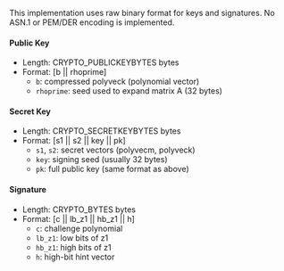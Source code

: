 This implementation uses raw binary format for keys and signatures.
No ASN.1 or PEM/DER encoding is implemented.

#### Public Key
- Length: CRYPTO_PUBLICKEYBYTES bytes
- Format: [b || rhoprime]
  - `b`: compressed polyveck (polynomial vector)
  - `rhoprime`: seed used to expand matrix A (32 bytes)

#### Secret Key
- Length: CRYPTO_SECRETKEYBYTES bytes
- Format: [s1 || s2 || key || pk]
  - `s1`, `s2`: secret vectors (polyvecm, polyveck)
  - `key`: signing seed (usually 32 bytes)
  - `pk`: full public key (same format as above)

#### Signature
- Length: CRYPTO_BYTES bytes
- Format: [c || lb_z1 || hb_z1 || h]
  - `c`: challenge polynomial
  - `lb_z1`: low bits of z1
  - `hb_z1`: high bits of z1
  - `h`: high-bit hint vector
